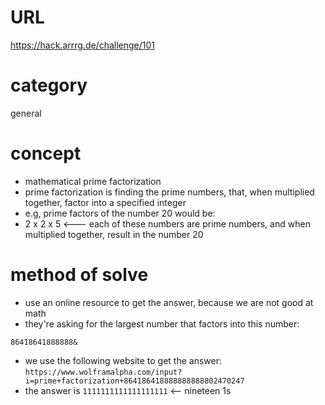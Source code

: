 # URL
https://hack.arrrg.de/challenge/101
# category
general
# concept
* mathematical prime factorization
* prime factorization is finding the prime numbers, that, when multiplied together, factor into a specified integer
* e.g, prime factors of the number 20 would be:
* 2 x 2 x 5 <--- each of these numbers are prime numbers, and when multiplied together, result in the number 20
# method of solve
* use an online resource to get the answer, because we are not good at math
* they're asking for the largest number that factors into this number:
```
86418641888888&
```
* we use the following website to get the answer:
`https://www.wolframalpha.com/input?i=prime+factorization+864186418888888888802470247`
* the answer is `1111111111111111111` <-- nineteen 1s
